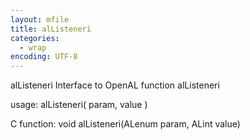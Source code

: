 ```yaml
---
layout: mfile
title: alListeneri
categories:
  - wrap
encoding: UTF-8
---
```


alListeneri  Interface to OpenAL function alListeneri

usage:  alListeneri( param, value )

C function:  void alListeneri(ALenum param, ALint value)